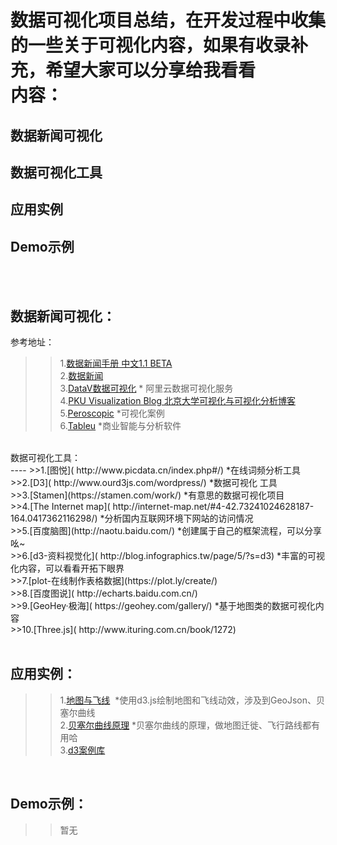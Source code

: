 数据可视化项目总结，在开发过程中收集的一些关于可视化内容，如果有收录补充，希望大家可以分享给我看看
<br>
内容：<br>
====
数据新闻可视化<br>
---
数据可视化工具<br>
---
应用实例<br>
----
Demo示例<br>
----
<br><br>

数据新闻可视化：<br>
---
参考地址：<br>
>>1.[数据新闻手册  中文1.1 BETA](http://datajournalismhandbook.org/chinese/index.html) <br>
>>2.[数据新闻](http://djchina.org/) <br>
>>3.[DataV数据可视化](https://data.aliyun.com/visual/datav?spm=a2c0j.7906235.header.25.esQjK7) * 阿里云数据可视化服务<br>
>>4.[PKU Visualization Blog 北京大学可视化与可视化分析博客](http://vis.pku.edu.cn/blog/)<br>
>>5.[Peroscopic](http://www.periscopic.com/our-work) *可视化案例<br>
>>6.[Tableu](https://www.tableau.com/products/desktop)  *商业智能与分析软件<br>
<br>
数据可视化工具：<br>
----
>>1.[图悦]( http://www.picdata.cn/index.php#/) *在线词频分析工具<br>
>>2.[D3]( http://www.ourd3js.com/wordpress/)  *数据可视化 工具<br>
>>3.[Stamen](https://stamen.com/work/)  *有意思的数据可视化项目<br>
>>4.[The Internet map]( http://internet-map.net/#4-42.73241024628187-164.0417362116298/)  *分析国内互联网环境下网站的访问情况<br>
>>5.[百度脑图](http://naotu.baidu.com/)  *创建属于自己的框架流程，可以分享吆~<br>
>>6.[d3-资料视觉化]( http://blog.infographics.tw/page/5/?s=d3)  *丰富的可视化内容，可以看看开拓下眼界<br>
>>7.[plot-在线制作表格数据](https://plot.ly/create/)<br>
>>8.[百度图说]( http://echarts.baidu.com.cn/)<br>
>>9.[GeoHey·极海]( https://geohey.com/gallery/)   *基于地图类的数据可视化内容<br>
>>10.[Three.js]( http://www.ituring.com.cn/book/1272)<br>
<br>

应用实例：<br>
----
>>1.[地图与飞线]( http://www.jianshu.com/p/69dd56c28248)  *使用d3.js绘制地图和飞线动效，涉及到GeoJson、贝塞尔曲线<br>
>>2.[贝塞尔曲线原理]( http://www.cnblogs.com/hnfxs/p/3148483.html)  *贝塞尔曲线的原理，做地图迁徙、飞行路线都有用哈<br>
>>3.[d3案例库]( https://bl.ocks.org/mbostock)<br>
<br>

Demo示例：<br>
----
>>暂无<br>
